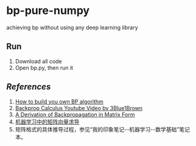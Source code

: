 # bp-pure-numpy
achieving bp without using any deep learning library

## Run 
1. Download all code
2. Open bp.py, then run it

## *References*  
1. [How to build you own BP algorithm](https://towardsdatascience.com/how-to-build-your-own-neural-network-from-scratch-in-python-68998a08e4f6)  
2. [Backprop Calculus Youtube Video by 3Blue1Brown](https://www.youtube.com/watch?v=tIeHLnjs5U8)  
3. [A Derivation of Backpropagation in Matrix Form](https://sudeepraja.github.io/Neural/)  
4. [机器学习中的矩阵向量求导](https://pan.baidu.com/s/10hISPTOHAd3ALHOLnuX6Mw)  
5. 矩阵格式的具体推导过程，参见“我的印象笔记--机器学习--数学基础”笔记本。

